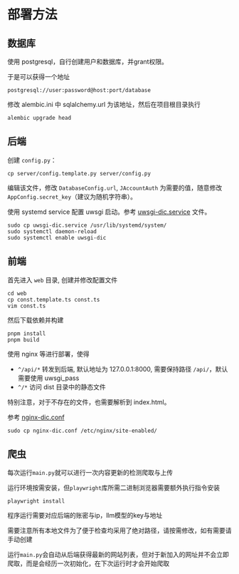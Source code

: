 # 部署方法

## 数据库

使用 postgresql，自行创建用户和数据库，并grant权限。

于是可以获得一个地址
```
postgresql://user:password@host:port/database
```

修改 alembic.ini 中 sqlalchemy.url 为该地址，然后在项目根目录执行
```
alembic upgrade head
```

## 后端

创建 `config.py`：
```shell
cp server/config.template.py server/config.py
```

编辑该文件，修改 `DatabaseConfig.url`, `JAccountAuth` 为需要的值，随意修改 `AppConfig.secret_key`（建议为随机字符串）。

使用 systemd service 配置 uwsgi 启动。参考 [uwsgi-dic.service](uwsgi-dic.service) 文件。

```
sudo cp uwsgi-dic.service /usr/lib/systemd/system/
sudo systemctl daemon-reload
sudo systemctl enable uwsgi-dic
```

## 前端

首先进入 `web` 目录, 创建并修改配置文件
```shell
cd web
cp const.template.ts const.ts
vim const.ts
```

然后下载依赖并构建

```shell
pnpm install
pnpm build
```

使用 nginx 等进行部署，使得

- `^/api/*` 转发到后端, 默认地址为 127.0.0.1:8000, 需要保持路径 `/api/`，默认需要使用 uwsgi_pass
- `^/*` 访问 dist 目录中的静态文件

特别注意，对于不存在的文件，也需要解析到 index.html。

参考 [nginx-dic.conf](nginx-dic.conf)

```shell
sudo cp nginx-dic.conf /etc/nginx/site-enabled/
```

## 爬虫

每次运行`main.py`就可以进行一次内容更新的检测爬取与上传

运行环境按需安装，但`playwright`库所需二进制浏览器需要额外执行指令安装
```shell
playwright install
```

程序运行需要对应后端的账密与ip，llm模型的key与地址

需要注意所有本地文件为了便于检查均采用了绝对路径，请按需修改，如有需要请手动创建

运行`main.py`会自动从后端获得最新的网站列表，但对于新加入的网址并不会立即爬取，而是会经历一次初始化，在下次运行时才会开始爬取
